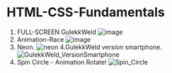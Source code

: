 ﻿# HTML-CSS-Fundamentals
1. FULL-SCREEN GulekkWeld
![image](https://user-images.githubusercontent.com/31259850/213196692-496933a8-e115-48b7-a8bb-aa8bd219da8b.png)
2. Animation-Race
![image](https://user-images.githubusercontent.com/31259850/213197641-ef6a6d22-c88d-4dd7-b036-18f5cace20f6.png)
3. Neon.
![neon](https://user-images.githubusercontent.com/31259850/213554963-2b7709c3-3871-408e-a9a1-04c98b246da0.PNG)
4.GulekkWeld version smartphone.
![GulekkWeld_VersionSmartphone](https://user-images.githubusercontent.com/31259850/213555069-f5dd1e43-d300-47a3-a10c-c1aae95d35fd.PNG)
5. Spin Circle - Animation Rotate!
![Spin_Circle](https://user-images.githubusercontent.com/31259850/213555220-f70cae97-dfde-45fe-bb6e-845bb23b857b.PNG)

